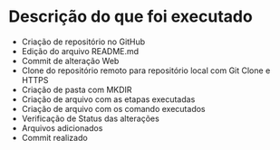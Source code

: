 # Descrição do que foi executado



- Criação de repositório no GitHub
- Edição do arquivo README.md
- Commit de alteração Web
- Clone do repositório remoto para repositório local com Git Clone e HTTPS
- Criação de pasta com MKDIR
- Criação de arquivo com as etapas executadas
- Criação de arquivo com os comando executados
- Verificação de Status das alterações
- Arquivos adicionados
- Commit realizado